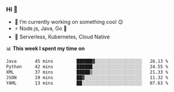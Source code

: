 ### Hi 👋

<!--
**nodejh/nodejh** is a ✨ _special_ ✨ repository because its `README.md` (this file) appears on your GitHub profile.

Here are some ideas to get you started:

- 🔭 I’m currently working on ...
- 🌱 I’m currently learning ...
- 👯 I’m looking to collaborate on ...
- 🤔 I’m looking for help with ...
- 💬 Ask me about ...
- 📫 How to reach me: ...
- 😄 Pronouns: ...
- ⚡ Fun fact: ...
-->

- 🔭 I’m currently working on something cool :wink:
- ⚡ Node.js, Java, Go :thought_balloon:
- 🤖 Serverless, Kubernetes, Cloud Native

📊 **This week I spent my time on**

<!--START_SECTION:waka-->

```txt
Java       45 mins         ██████▓░░░░░░░░░░░░░░░░░░   26.13 %
Python     42 mins         ██████░░░░░░░░░░░░░░░░░░░   24.55 %
XML        37 mins         █████▒░░░░░░░░░░░░░░░░░░░   21.33 %
JSON       19 mins         ██▓░░░░░░░░░░░░░░░░░░░░░░   11.32 %
YAML       13 mins         ██░░░░░░░░░░░░░░░░░░░░░░░   07.63 %
```

<!--END_SECTION:waka-->


<!--
:traffic_light: **Visitors**

![visitors](https://visitor-badge.glitch.me/badge?page_id=nodejh.nodejh)
-->
